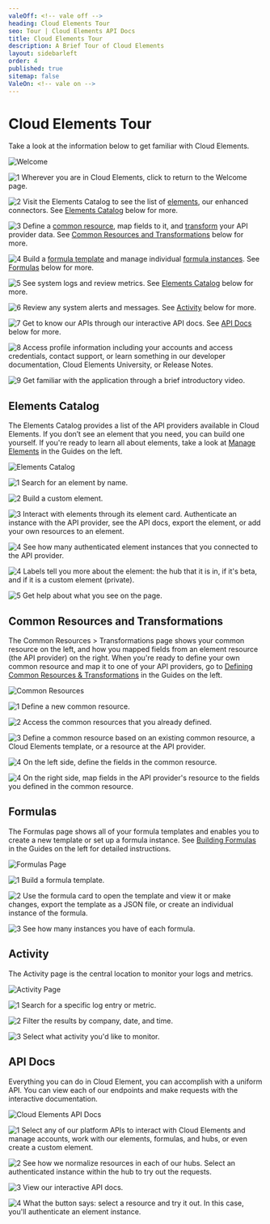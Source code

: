 ```yaml
---
valeOff: <!-- vale off -->
heading: Cloud Elements Tour
seo: Tour | Cloud Elements API Docs
title: Cloud Elements Tour
description: A Brief Tour of Cloud Elements
layout: sidebarleft
order: 4
published: true
sitemap: false
ValeOn: <!-- vale on -->
---
```


# Cloud Elements Tour

Take a look at the information below to get familiar with Cloud Elements.

![Welcome](img/welcome2.png)

<img src="/assets/img/callouts/1.png" alt="1" class="inlineImage"> Wherever you are in Cloud Elements, click to return to the Welcome page.

<img src="/assets/img/callouts/2.png" alt="2" class="inlineImage"> Visit the Elements Catalog to see the list of  <a href="#" data-toggle="tooltip" data-original-title="{{site.data.glossary.element}}">elements</a>, our enhanced connectors. See [Elements Catalog](#elements-catalog) below for more.

<img src="/assets/img/callouts/3.png" alt="3" class="inlineImage"> Define a  <a href="#" data-toggle="tooltip" data-original-title="{{site.data.glossary.common_resource}}">common resource</a>, map fields to it, and  <a href="#" data-toggle="tooltip" data-original-title="{{site.data.glossary.transformation}}">transform</a> your API provider data. See [Common Resources and Transformations](#common-resources-and-transformations) below for more.

<img src="/assets/img/callouts/4.png" alt="4" class="inlineImage"> Build a  <a href="#" data-toggle="tooltip" data-original-title="{{site.data.glossary.formula-template}}">formula template</a> and manage individual  <a href="#" data-toggle="tooltip" data-original-title="{{site.data.glossary.formula-instance}}">formula instances</a>. See [Formulas](#formulas) below for more.

<img src="/assets/img/callouts/5.png" alt="5" class="inlineImage"> See system logs and review metrics. See [Elements Catalog](#elements-catalog) below for more.

<img src="/assets/img/callouts/6.png" alt="6" class="inlineImage"> Review any system alerts and messages. See [Activity](#activity) below for more.

<img src="/assets/img/callouts/7.png" alt="7" class="inlineImage"> Get to know our APIs through our interactive API docs. See [API Docs](#api-docs) below for more.

<img src="/assets/img/callouts/8.png" alt="8" class="inlineImage"> Access profile information including your accounts and access credentials, contact support, or learn something in our developer documentation, Cloud Elements University, or Release Notes.

<img src="/assets/img/callouts/9.png" alt="9" class="inlineImage"> Get familiar with the application through a brief introductory video.


## Elements Catalog

The Elements Catalog provides a list of the API providers available in Cloud Elements.  If you don’t see an element that you need, you can build one yourself. If you're ready to learn all about elements, take a look at [Manage Elements](../guides/elements/index.html) in the Guides on the left.

![Elements Catalog](img/elements.png)

<img src="/assets/img/callouts/1.png" alt="1" class="inlineImage"> Search for an element by name.

<img src="/assets/img/callouts/2.png" alt="2" class="inlineImage"> Build a custom element.

<img src="/assets/img/callouts/3.png" alt="3" class="inlineImage"> Interact with elements through its element card. Authenticate an instance with the API provider, see the API docs, export the element, or add your own resources to an element.

<img src="/assets/img/callouts/4.png" alt="4" class="inlineImage"> See how many authenticated element instances that you connected to the API provider.

<img src="/assets/img/callouts/5.png" alt="4" class="inlineImage"> Labels tell you more about the element: the hub that it is in, if it's beta, and if it is a custom element (private).

<img src="/assets/img/callouts/6.png" alt="5" class="inlineImage"> Get help about what you see on the page.

## Common Resources and Transformations

The Common Resources > Transformations page shows your common resource on the left, and how you mapped fields from an element resource (the API provider) on the right. When you're ready to define your own common resource and map it to one of your API providers, go to [Defining Common Resources & Transformations](../guides/common-resources/index.html) in the Guides on the left.

![Common Resources](img/common-resources.png)

<img src="/assets/img/callouts/1.png" alt="1" class="inlineImage"> Define a new common resource.

<img src="/assets/img/callouts/2.png" alt="2" class="inlineImage"> Access the common resources that you already defined.

<img src="/assets/img/callouts/3.png" alt="3" class="inlineImage"> Define a common resource based on an existing common resource, a Cloud Elements template, or a resource at the API provider.

<img src="/assets/img/callouts/4.png" alt="4" class="inlineImage"> On the left side, define the fields in the common resource.

<img src="/assets/img/callouts/5.png" alt="4" class="inlineImage"> On the right side, map fields in the API provider's resource to the fields you defined in the common resource.


## Formulas

The Formulas page shows all of your formula templates and enables you to create a new template or set up a formula instance. See [Building Formulas](../guides/common-resources/index.html) in the Guides on the left for detailed instructions.

![Formulas Page](img/formulas.png)

<img src="/assets/img/callouts/1.png" alt="1" class="inlineImage"> Build a formula template.

<img src="/assets/img/callouts/2.png" alt="2" class="inlineImage"> Use the formula card to open the template and view it or make changes, export the template as a JSON file, or create an individual instance of the formula.

<img src="/assets/img/callouts/3.png" alt="3" class="inlineImage"> See how many instances you have of each formula.


## Activity

The Activity page is the central location to monitor your logs and metrics.

![Activity Page](img/activity.png)

<img src="/assets/img/callouts/1.png" alt="1" class="inlineImage"> Search for a specific log entry or metric.

<img src="/assets/img/callouts/2.png" alt="2" class="inlineImage"> Filter the results by company, date, and time.

<img src="/assets/img/callouts/3.png" alt="3" class="inlineImage"> Select what activity you'd like to monitor.


## API Docs

Everything you can do in Cloud Element, you can accomplish with a uniform API. You can view each of our endpoints and make requests with the interactive documentation.

![Cloud Elements API Docs](img/apis.png)

<img src="/assets/img/callouts/1.png" alt="1" class="inlineImage"> Select any of our platform APIs to interact with Cloud Elements and manage accounts, work with our elements, formulas, and hubs, or even create a custom element.

<img src="/assets/img/callouts/2.png" alt="2" class="inlineImage"> See how we normalize resources in each of our hubs. Select an authenticated instance within the hub to try out the requests.

<img src="/assets/img/callouts/3.png" alt="3" class="inlineImage"> View our interactive API docs.

<img src="/assets/img/callouts/4.png" alt="4" class="inlineImage"> What the button says: select a resource and try it out. In this case, you'll authenticate an element instance.
